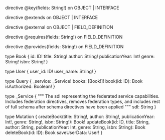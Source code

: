 directive @key(fields: String!) on OBJECT | INTERFACE

directive @extends on OBJECT | INTERFACE

directive @external on OBJECT | FIELD_DEFINITION

directive @requires(fields: String!) on FIELD_DEFINITION

directive @provides(fields: String!) on FIELD_DEFINITION

type Book {
  id: ID!
  title: String!
  author: String!
  publicationYear: Int!
  genre: String!
  isbn: String!
}

type User {
  user_id: ID!
  user_name: String!
}

type Query {
  _service: _Service!
  books: [Book!]!
  book(id: ID): Book
  isAuthorized: Boolean!
}

type _Service {
  """
  The sdl representing the federated service capabilities. Includes federation directives, removes federation types, and includes rest of full schema after schema directives have been applied
  """
  sdl: String
}

type Mutation {
  createBook(title: String!, author: String!, publicationYear: Int!, genre: String!, isbn: String!): Book!
  updateBook(id: ID, title: String, author: String, publicationYear: Int, genre: String, isbn: String): Book
  deleteBook(id: ID): Book
  saveUserData: User!
}